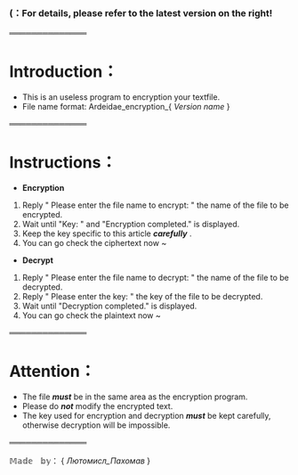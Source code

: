 ### (：**For details, please refer to the latest version on the right!** 



══════════════
# Introduction：

- This is an useless program to encryption your textfile.
- File name format:    Ardeidae_encryption_{ _Version name_ }

══════════════

# Instructions：

- **Encryption**

 1. Reply " Please enter the file name to encrypt: " the name of the file to be encrypted.
 2. Wait until "Key: " and "Encryption completed." is displayed.
 3. Keep the key specific to this article **_carefully_** .
 4. You can go check the ciphertext now ~

- **Decrypt**

 1. Reply " Please enter the file name to decrypt: " the name of the file to be decrypted.
 2. Reply " Please enter the key: " the key of the file to be decrypted.
 3. Wait until "Decryption completed." is displayed.
 4. You can go check the plaintext now ~

══════════════

# Attention：

- The file **_must_** be in the same area as the encryption program.
- Please do **_not_** modify the encrypted text.
- The key used for encryption and decryption **_must_** be kept carefully, otherwise decryption will be impossible.

══════════════

𝕄𝕒𝕕𝕖　𝕓𝕪： { _Лютомисл_Пахомав_ }

